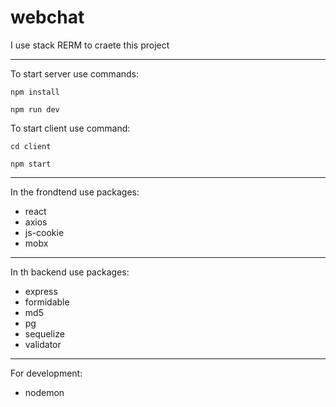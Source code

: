 # webchat
I use stack RERM to craete this project
***
To start server use commands:
```
npm install
```
```
npm run dev
```
To start client use command:
```
cd client
```
```
npm start
```
***
In the frondtend use packages:
* react
* axios
* js-cookie
* mobx
***
In th backend use packages:
* express
* formidable
* md5
* pg
* sequelize
* validator
---
For development:
* nodemon
